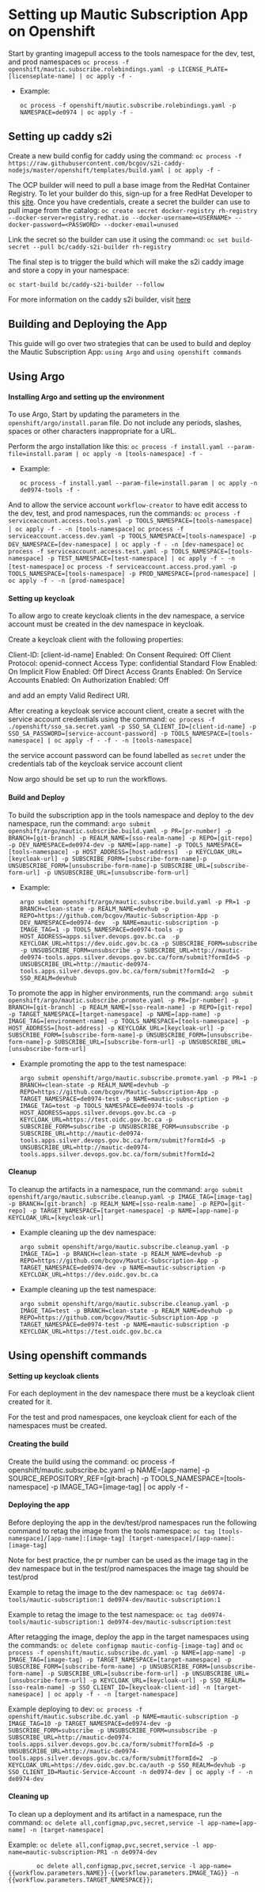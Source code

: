 # Setting up Mautic Subscription App on Openshift

Start by granting imagepull access to the tools namespace for the dev, test, and prod namespaces
`oc process -f openshift/mautic.subscribe.rolebindings.yaml -p LICENSE_PLATE=[licenseplate-name] | oc apply -f -`
- Example: 

    `oc process -f openshift/mautic.subscribe.rolebindings.yaml -p NAMESPACE=de0974 | oc apply -f -`


## Setting up caddy s2i
Create a new build config for caddy using the command: 
`oc process -f https://raw.githubusercontent.com/bcgov/s2i-caddy-nodejs/master/openshift/templates/build.yaml | oc apply -f -`

The OCP builder will need to pull a base image from the RedHat Container Registry. To let your builder do this, sign-up for a free RedHat Developer to this [site](https://catalog.redhat.com/software/containers/search). Once you have credentials, create a secret the builder can use to pull image from the catalog:
`oc create secret docker-registry rh-registry --docker-server=registry.redhat.io --docker-username=<USERNAME> --docker-password=<PASSWORD> --docker-email=unused`

Link the secret so the builder can use it using the command:
`oc set build-secret --pull bc/caddy-s2i-builder rh-registry`

The final step is to trigger the build which will make the s2i caddy image and store a copy in your namespace:

`oc start-build bc/caddy-s2i-builder --follow`

For more information on the caddy s2i builder, visit [here](https://github.com/bcgov/s2i-caddy-nodejs)

## Building and Deploying the App
This guide will go over two strategies that can be used to build and deploy the Mautic Subscription App: `using Argo` and `using openshift commands`

## Using Argo
#### Installing Argo and setting up the environment
To use Argo, Start by updating the parameters in the `openshift/argo/install.param` file. Do not include any periods, slashes, spaces or other characters inappropriate for a URL. 

Perform the argo installation like this: 
`oc process -f install.yaml --param-file=install.param | oc apply -n [tools-namespace] -f -`
- Example: 

    `oc process -f install.yaml --param-file=install.param | oc apply -n de0974-tools -f -`

And to allow the service account `workflow-creator` to have edit access to the dev, test, and prod namespaces, run the commands:
`oc process -f serviceaccount.access.tools.yaml -p TOOLS_NAMESPACE=[tools-namespace] | oc apply -f - -n [tools-namespace]`
`oc process -f serviceaccount.access.dev.yaml -p TOOLS_NAMESPACE=[tools-namespace] -p DEV_NAMESPACE=[dev-namespace] | oc apply -f - -n [dev-namespace]`
`oc process -f serviceaccount.access.test.yaml -p TOOLS_NAMESPACE=[tools-namespace] -p TEST_NAMESPACE=[test-namespace] | oc apply -f - -n [test-namespace]`
`oc process -f serviceaccount.access.prod.yaml -p TOOLS_NAMESPACE=[tools-namespace] -p PROD_NAMESPACE=[prod-namespace] | oc apply -f - -n [prod-namespace]`

#### Setting up keycloak
To allow argo to create keycloak clients in the dev namespace, a service account must be created in the dev namespace in keycloak.

Create a keycloak client with the following properties:

Client-ID: [client-id-name]
Enabled: On
Consent Required: Off
Client Protocol: openid-connect
Access Type: confidential
Standard Flow Enabled: On
Implicit Flow Enabled: Off
Direct Access Grants Enabled: On
Service Accounts Enabled: On
Authorization Enabled: Off

and add an empty Valid Redirect URI.

After creating a keycloak service account client, create a secret with the service account credentials using the command:
`oc process -f ./openshift/sso_sa.secret.yaml -p SSO_SA_CLIENT_ID=[client-id-name] -p SSO_SA_PASSWORD=[service-account-password] -p TOOLS_NAMESPACE=[tools-namespace] | oc apply -f - -f - -n [tools-namespace]`

the service account password can be found labelled as `secret` under the credentials tab of the keycloak service account client

Now argo should be set up to run the workflows.
#### Build and Deploy
To build the subscription app in the tools namespace and deploy to the dev namespace, run the command:
`argo submit openshift/argo/mautic.subscribe.build.yaml -p PR=[pr-number] -p BRANCH=[git-branch] -p REALM_NAME=[sso-realm-name] -p REPO=[git-repo] -p DEV_NAMESPACE=de0974-dev -p NAME=[app-name] -p TOOLS_NAMESPACE=[tools-namespace] -p HOST_ADDRESS=[host-address]  -p KEYCLOAK_URL=[keycloak-url] -p SUBSCRIBE_FORM=[subscribe-form-name]-p UNSUBSCRIBE_FORM=[unsubscribe-form-name]-p SUBSCRIBE_URL=[subscribe-form-url] -p UNSUBSCRIBE_URL=[unsubscribe-form-url]`

- Example: 

    `argo submit openshift/argo/mautic.subscribe.build.yaml -p PR=1 -p BRANCH=clean-state -p REALM_NAME=devhub -p REPO=https://github.com/bcgov/Mautic-Subscription-App -p DEV_NAMESPACE=de0974-dev  -p NAME=mautic-subscription -p IMAGE_TAG=1 -p TOOLS_NAMESPACE=de0974-tools -p HOST_ADDRESS=apps.silver.devops.gov.bc.ca  -p KEYCLOAK_URL=https://dev.oidc.gov.bc.ca -p SUBSCRIBE_FORM=subscribe -p UNSUBSCRIBE_FORM=unsubscribe -p SUBSCRIBE_URL=http://mautic-de0974-tools.apps.silver.devops.gov.bc.ca/form/submit?formId=5 -p UNSUBSCRIBE_URL=http://mautic-de0974-tools.apps.silver.devops.gov.bc.ca/form/submit?formId=2  -p SSO_REALM=devhub`


To promote the app in higher environments, run the command:
`argo submit openshift/argo/mautic.subscribe.promote.yaml -p PR=[pr-number] -p BRANCH=[git-branch] -p REALM_NAME=[sso-realm-name] -p REPO=[git-repo] -p TARGET_NAMESPACE=[target-namespace] -p NAME=[app-name] -p IMAGE_TAG=[environment-name] -p TOOLS_NAMESPACE=[tools-namespace] -p HOST_ADDRESS=[host-address] -p KEYCLOAK_URL=[keycloak-url] -p SUBSCRIBE_FORM=[subscribe-form-name]-p UNSUBSCRIBE_FORM=[unsubscribe-form-name]-p SUBSCRIBE_URL=[subscribe-form-url] -p UNSUBSCRIBE_URL=[unsubscribe-form-url]`

- Example promoting the app to the test namespace: 

    `argo submit openshift/argo/mautic.subscribe.promote.yaml -p PR=1 -p BRANCH=clean-state -p REALM_NAME=devhub -p REPO=https://github.com/bcgov/Mautic-Subscription-App -p TARGET_NAMESPACE=de0974-test -p NAME=mautic-subscription -p IMAGE_TAG=test -p TOOLS_NAMESPACE=de0974-tools -p HOST_ADDRESS=apps.silver.devops.gov.bc.ca -p KEYCLOAK_URL=https://test.oidc.gov.bc.ca -p SUBSCRIBE_FORM=subscribe -p UNSUBSCRIBE_FORM=unsubscribe -p SUBSCRIBE_URL=http://mautic-de0974-tools.apps.silver.devops.gov.bc.ca/form/submit?formId=5 -p UNSUBSCRIBE_URL=http://mautic-de0974-tools.apps.silver.devops.gov.bc.ca/form/submit?formId=2`

#### Cleanup

To cleanup the artifacts in a namespace, run the command:
`argo submit openshift/argo/mautic.subscribe.cleanup.yaml -p IMAGE_TAG=[image-tag] -p BRANCH=[git-branch] -p REALM_NAME=[sso-realm-name] -p REPO=[git-repo] -p TARGET_NAMESPACE=[target-namespace] -p NAME=[app-name]-p KEYCLOAK_URL=[keycloak-url]`

- Example cleaning up the dev namespace:

    `argo submit openshift/argo/mautic.subscribe.cleanup.yaml -p IMAGE_TAG=1 -p BRANCH=clean-state -p REALM_NAME=devhub -p REPO=https://github.com/bcgov/Mautic-Subscription-App -p TARGET_NAMESPACE=de0974-dev -p NAME=mautic-subscription -p KEYCLOAK_URL=https://dev.oidc.gov.bc.ca`

- Example cleaning up the test namespace:

    `argo submit openshift/argo/mautic.subscribe.cleanup.yaml -p IMAGE_TAG=test -p BRANCH=clean-state -p REALM_NAME=devhub -p REPO=https://github.com/bcgov/Mautic-Subscription-App -p TARGET_NAMESPACE=de0974-test -p NAME=mautic-subscription -p KEYCLOAK_URL=https://test.oidc.gov.bc.ca`


## Using openshift commands
#### Setting up keycloak clients
For each deployment in the dev namespace there must be a keycloak client created for it.

For the test and prod namespaces, one keycloak client for each of the namespaces must be created.


#### Creating the build
Create the build using the command:
oc process -f openshift/mautic.subscribe.bc.yaml -p NAME=[app-name] -p SOURCE_REPOSITORY_REF=[git-brach] -p TOOLS_NAMESPACE=[tools-namespace] -p IMAGE_TAG=[image-tag] | oc apply -f - 

#### Deploying the app
Before deploying the app in the dev/test/prod namespaces run the following command to retag the image from the tools namespace:
`oc tag [tools-namespace]/[app-name]:[image-tag] [target-namespace]/[app-name]:[image-tag]`

Note for best practice, the pr number can be used as the image tag in the dev namespace but in the test/prod namespaces the image tag should be test/prod

Example to retag the image to the dev namespace:
`oc tag de0974-tools/mautic-subscription:1 de0974-dev/mautic-subscription:1`

Example to retag the image to the test namespace:
`oc tag de0974-tools/mautic-subscription:1 de0974-dev/mautic-subscription:test`

After retagging the image, deploy the app in the target namespaces using the commands:
`oc delete configmap mautic-config-[image-tag]` 
and
`oc process -f openshift/mautic.subscribe.dc.yaml -p NAME=[app-name] -p IMAGE_TAG=[image-tag] -p TARGET_NAMESPACE=[target-namespace] -p SUBSCRIBE_FORM=[subscribe-form-name] -p UNSUBSCRIBE_FORM=[unsubscribe-form-name] -p SUBSCRIBE_URL=[subscribe-form-url] -p UNSUBSCRIBE_URL=[unsubscribe-form-url] -p KEYCLOAK_URL=[keycloak-url] -p SSO_REALM=[sso-realm-name] -p SSO_CLIENT_ID=[keycloak-client-id] -n [target-namespace] | oc apply -f - -n [target-namespace]`

Example deploying to dev:
`oc process -f openshift/mautic.subscribe.dc.yaml -p NAME=mautic-subscription -p IMAGE_TAG=10 -p TARGET_NAMESPACE=de0974-dev -p SUBSCRIBE_FORM=subscribe -p UNSUBSCRIBE_FORM=unsubscribe -p SUBSCRIBE_URL=http://mautic-de0974-tools.apps.silver.devops.gov.bc.ca/form/submit?formId=5 -p UNSUBSCRIBE_URL=http://mautic-de0974-tools.apps.silver.devops.gov.bc.ca/form/submit?formId=2  -p KEYCLOAK_URL=https://dev.oidc.gov.bc.ca/auth -p SSO_REALM=devhub -p SSO_CLIENT_ID=Mautic-Service-Account -n de0974-dev | oc apply -f - -n de0974-dev`
#### Cleaning up
To clean up a deployment and its artifact in a namespace, run the command:
`oc delete all,configmap,pvc,secret,service -l app-name=[app-name] -n [target-namespace]`

Example:
`oc delete all,configmap,pvc,secret,service -l app-name=mautic-subscription-PR1 -n de0974-dev`

            oc delete all,configmap,pvc,secret,service -l app-name={{workflow.parameters.NAME}}-{{workflow.parameters.IMAGE_TAG}} -n {{workflow.parameters.TARGET_NAMESPACE}};
